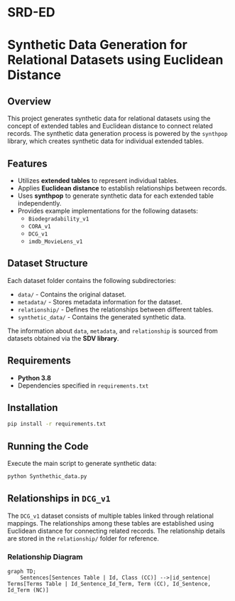 # SRD-ED
# Synthetic Data Generation for Relational Datasets using Euclidean Distance

## Overview
This project generates synthetic data for relational datasets using the concept of extended tables and Euclidean distance to connect related records. The synthetic data generation process is powered by the `synthpop` library, which creates synthetic data for individual extended tables.

## Features
- Utilizes **extended tables** to represent individual tables.
- Applies **Euclidean distance** to establish relationships between records.
- Uses **synthpop** to generate synthetic data for each extended table independently.
- Provides example implementations for the following datasets:
  - `Biodegradability_v1`
  - `CORA_v1`
  - `DCG_v1`
  - `imdb_MovieLens_v1`

## Dataset Structure
Each dataset folder contains the following subdirectories:
- `data/` - Contains the original dataset.
- `metadata/` - Stores metadata information for the dataset.
- `relationship/` - Defines the relationships between different tables.
- `synthetic_data/` - Contains the generated synthetic data.

The information about `data`, `metadata`, and `relationship` is sourced from datasets obtained via the **SDV library**.

## Requirements
- **Python 3.8**
- Dependencies specified in `requirements.txt`

## Installation
```bash
pip install -r requirements.txt
```

## Running the Code
Execute the main script to generate synthetic data:
```bash
python Synthethic_data.py
```

## Relationships in `DCG_v1`
The `DCG_v1` dataset consists of multiple tables linked through relational mappings. The relationships among these tables are established using Euclidean distance for connecting related records. The relationship details are stored in the `relationship/` folder for reference.

### Relationship Diagram
```mermaid
graph TD;
    Sentences[Sentences Table | Id, Class (CC)] -->|id_sentence| Terms[Terms Table | Id_Sentence_Id_Term, Term (CC), Id_Sentence, Id_Term (NC)]
```

